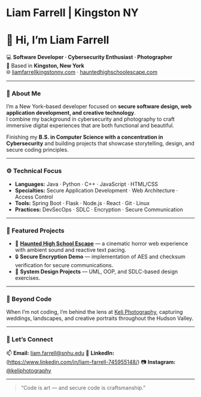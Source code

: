 # Liam Farrell | Kingston NY

# 👋 Hi, I’m Liam Farrell

💻 **Software Developer · Cybersecurity Enthusiast · Photographer**  
📍 Based in **Kingston, New York**  
🌐 [liamfarrellkingstonny.com](https://liamfarrellkingstonny.com) · [hauntedhighschoolescape.com](https://hauntedhighschoolescape.com)

---

### 🧠 About Me
I’m a New York–based developer focused on **secure software design, web application development, and creative technology**.  
I combine my background in cybersecurity and photography to craft immersive digital experiences that are both functional and beautiful.

Finishing my **B.S. in Computer Science with a concentration in Cybersecurity** and building projects that showcase storytelling, design, and secure coding principles.

---

### ⚙️ Technical Focus
- **Languages:** Java · Python · C++ · JavaScript · HTML/CSS  
- **Specialties:** Secure Application Development · Web Architecture · Access Control  
- **Tools:** Spring Boot · Flask · Node.js · React · Git · Linux  
- **Practices:** DevSecOps · SDLC · Encryption · Secure Communication

---

### 🚀 Featured Projects
- 👻 **[Haunted High School Escape](https://hauntedhighschoolescape.com)** — a cinematic horror web experience with ambient sound and reactive text pacing.  
- 🔒 **Secure Encryption Demo** — implementation of AES and checksum verification for secure communications.  
- 🧱 **System Design Projects** — UML, OOP, and SDLC-based design exercises.

---

### 📸 Beyond Code
When I’m not coding, I’m behind the lens at [Keli Photography](https://www.keliphotography.com), capturing weddings, landscapes, and creative portraits throughout the Hudson Valley.

---

### 🧭 Let’s Connect
📫 **Email:** liam.farrell@snhu.edu
💼 **LinkedIn:** (https://www.linkedin.com/in/liam-farrell-745955148/)
📷 **Instagram:** [@keliphotography](https://instagram.com/keliphotography)

---

> “Code is art — and secure code is craftsmanship.”
